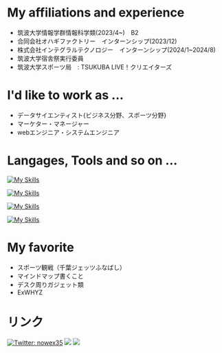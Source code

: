  # My affiliations and experience
- 筑波大学情報学群情報科学類(2023/4~)　B2 
- 合同会社オハギファクトリー　インターンシップ(2023/12)
- 株式会社インテグラルテクノロジー　インターンシップ(2024/1~2024/8)
- 筑波大学宿舎祭実行委員
- 筑波大学スポーツ局　: TSUKUBA LIVE！クリエイターズ


# I'd like to work as ...
- データサイエンティスト{ビジネス分野、スポーツ分野}
- マーケター・マネージャー
- webエンジニア・システムエンジニア


# Langages, Tools and so on ...
[![My Skills](https://skillicons.dev/icons?i=python,js,html,css,ruby,cs&perline=7)](https://skillicons.dev)

[![My Skills](https://skillicons.dev/icons?i=vue,nuxt,rails&perline=7)](https://skillicons.dev)

[![My Skills](https://skillicons.dev/icons?i=docker,figma&perline=7)](https://skillicons.dev)

[![My Skills](https://skillicons.dev/icons?i=qt,notion&perline=6)](https://skillicons.dev)

# My favorite 
- スポーツ観戦（千葉ジェッツふなばし）
- マインドマップ書くこと
- デスク周りガジェット類
- ExWHYZ
  
# リンク
[![Twitter: nowex35](https://img.shields.io/twitter/follow/nowex35?style=social)](https://twitter.com/nowex35)
<a href="https://qiita.com/nowex35" target="_blank"><img src="https://img.shields.io/badge/-Qiita-55C500.svg?logo=qiita&style=plastic"></a>
<a href="https://note.com/nowex35" target="_blank"><img src="https://img.shields.io/badge/-Note-gray?logo=gray&style=plastic"></a>


<!---
nowex35/nowex35 is a ✨ special ✨ repository because its `README.md` (this file) appears on your GitHub profile.
You can click the Preview link to take a look at your changes.
--->
